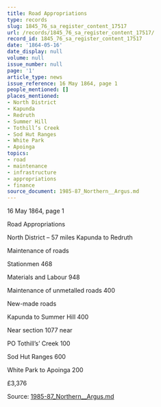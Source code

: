 ```yaml
---
title: Road Appropriations
type: records
slug: 1845_76_sa_register_content_17517
url: /records/1845_76_sa_register_content_17517/
record_id: 1845_76_sa_register_content_17517
date: '1864-05-16'
date_display: null
volume: null
issue_number: null
page: '1'
article_type: news
issue_reference: 16 May 1864, page 1
people_mentioned: []
places_mentioned:
- North District
- Kapunda
- Redruth
- Summer Hill
- Tothill’s Creek
- Sod Hut Ranges
- White Park
- Apoinga
topics:
- road
- maintenance
- infrastructure
- appropriations
- finance
source_document: 1985-87_Northern__Argus.md
---
```


16 May 1864, page 1

Road Appropriations

North District – 57 miles Kapunda to Redruth

Maintenance of roads

Stationmen	468

Materials and Labour	948

Maintenance of unmetalled roads	400

New-made roads

Kapunda to Summer Hill	400

Near section 1077 near

PO Tothill’s’ Creek	100

Sod Hut Ranges	600

White Park to Apoinga	    200

£3,376


Source: [1985-87_Northern__Argus.md](/downloads/markdown/1985-87_Northern__Argus.md)
